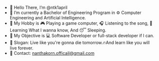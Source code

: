 - 👋 Hello There, I’m @ntk1april
- 🏫 I’m currently a Bachelor of Engineering Program in ⚙️ Computer Engineering and Artificial Intelligence.
- 🤩 My Hobby is 🎮 Playing a game computer, 🎧 Listening to the song, 🔎 Learning What I wanna know, And 😴 Sleeping.
- 🎯 My Objective is 💻 Software Developer or full-stack developer if I can.
- 💯 Slogan: Live like you're gonna die tomorrow.🔥And learn like you will live forever.
- 📧 Contact: nanthakorn.officail@gmail.com
